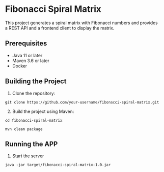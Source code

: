 # Fibonacci Spiral Matrix


This project generates a spiral matrix with Fibonacci numbers and provides a REST API and a frontend client to display the matrix.


## Prerequisites

- Java 11 or later
- Maven 3.6 or later
- Docker

## Building the Project

1. Clone the repository:

`git clone https://github.com/your-username/fibonacci-spiral-matrix.git`

2. Build the project using Maven:

`cd fibonacci-spiral-matrix`

`mvn clean package`

## Running the APP

1. Start the server

`java -jar target/fibonacci-spiral-matrix-1.0.jar`

